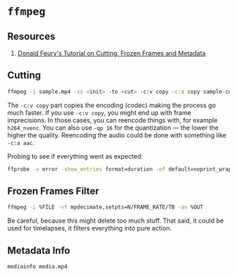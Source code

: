 # `ffmpeg`

## Resources

1. [Donald Feury's Tutorial on Cutting, Frozen Frames and Metadata][donald_feury_1]


[donald_feury_1]: https://youtu.be/simSapaQOCE

## Cutting

```sh
ffmpeg -i sample.mp4 -ss <init> -to <cut> -c:v copy -c:a copy sample-cut.mp4
```

The `-c:v copy` part copies the encoding (codec) making the process go much faster. If you use `-c:v copy`, you might end up with frame imprecisions. In those cases, you can reencode things with, for example `h264_nvenc`. You can also use `-qp 16` for the quantization &mdash; the lower the higher the quality. Reencoding the audio could be done with something like `-c:a aac`.

Probing to see if everything went as expected:

```sh
ffprobe -v error -show_entries format=duration -of default=noprint_wrappers=1:nokey=1 sample.mp4
```

## Frozen Frames Filter

```sh
ffmpeg -i %FILE -vf mpdecimate,setpts=N/FRAME_RATE/TB -an %OUT
```

Be careful, because this might delete too much stuff. That said, it could be used for timelapses, it filters everything into pure action.


## Metadata Info

```sh
mediainfo media.mp4
```
